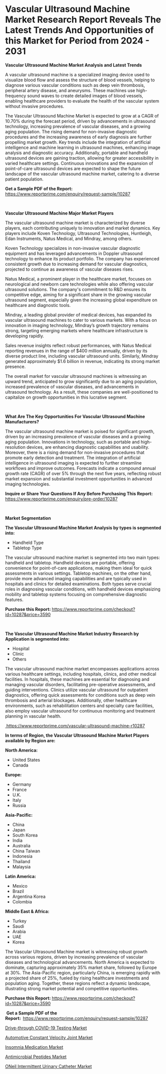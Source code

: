 <p><h1>Vascular Ultrasound Machine Market Research Report Reveals The Latest Trends And Opportunities of this Market for Period from 2024 - 2031</h1></p><p><strong>Vascular Ultrasound Machine Market Analysis and Latest Trends</strong></p>
<p><p>A vascular ultrasound machine is a specialized imaging device used to visualize blood flow and assess the structure of blood vessels, helping to diagnose various vascular conditions such as deep vein thrombosis, peripheral artery disease, and aneurysms. These machines use high-frequency sound waves to create detailed images of blood vessels, enabling healthcare providers to evaluate the health of the vascular system without invasive procedures.</p><p>The Vascular Ultrasound Machine Market is expected to grow at a CAGR of 10.70% during the forecast period, driven by advancements in ultrasound technology, increasing prevalence of vascular diseases, and a growing aging population. The rising demand for non-invasive diagnostic procedures and the increasing awareness of early diagnosis are further propelling market growth. Key trends include the integration of artificial intelligence and machine learning in ultrasound machines, enhancing image analysis and diagnostic accuracy. Additionally, portable and handheld ultrasound devices are gaining traction, allowing for greater accessibility in varied healthcare settings. Continuous innovations and the expansion of point-of-care ultrasound devices are expected to shape the future landscape of the vascular ultrasound machine market, catering to a diverse patient population.</p></p>
<p><strong>Get a Sample PDF of the Report:&nbsp;</strong> <a href="https://www.reportprime.com/enquiry/request-sample/10287">https://www.reportprime.com/enquiry/request-sample/10287</a></p>
<p>&nbsp;</p>
<p><strong>Vascular Ultrasound Machine Major Market Players</strong></p>
<p><p>The vascular ultrasound machine market is characterized by diverse players, each contributing uniquely to innovation and market dynamics. Key players include Koven Technology, Ultrasound Technologies, Huntleigh, Edan Instruments, Natus Medical, and Mindray, among others.</p><p>Koven Technology specializes in non-invasive vascular diagnostic equipment and has leveraged advancements in Doppler ultrasound technology to enhance its product portfolio. The company has experienced consistent growth due to increasing demand for vascular diagnostics, projected to continue as awareness of vascular diseases rises.</p><p>Natus Medical, a prominent player in the healthcare market, focuses on neurological and newborn care technologies while also offering vascular ultrasound solutions. The company's commitment to R&D ensures its competitive edge, aiming for a significant share in the growing vascular ultrasound segment, especially given the increasing global expenditure on healthcare and diagnostic tools.</p><p>Mindray, a leading global provider of medical devices, has expanded its vascular ultrasound machines to cater to various markets. With a focus on innovation in imaging technology, Mindray’s growth trajectory remains strong, targeting emerging markets where healthcare infrastructure is developing rapidly.</p><p>Sales revenue insights reflect robust performances, with Natus Medical reporting revenues in the range of $400 million annually, driven by its diverse product line, including vascular ultrasound units. Similarly, Mindray generated approximately $1.6 billion in revenue, indicating its strong market presence.</p><p>The overall market for vascular ultrasound machines is witnessing an upward trend, anticipated to grow significantly due to an aging population, increased prevalence of vascular diseases, and advancements in ultrasound technology. As a result, these companies are well-positioned to capitalize on growth opportunities in this lucrative segment.</p></p>
<p>&nbsp;</p>
<p><strong>What Are The Key Opportunities For Vascular Ultrasound Machine Manufacturers?</strong></p>
<p><p>The vascular ultrasound machine market is poised for significant growth, driven by an increasing prevalence of vascular diseases and a growing aging population. Innovations in technology, such as portable and high-resolution devices, are enhancing diagnostic capabilities and usability. Moreover, there is a rising demand for non-invasive procedures that promote early detection and treatment. The integration of artificial intelligence in ultrasound imaging is expected to further streamline workflows and improve outcomes. Forecasts indicate a compound annual growth rate (CAGR) of over 5% through the next five years, reflecting robust market expansion and substantial investment opportunities in advanced imaging technologies.</p></p>
<p><strong>Inquire or Share Your Questions If Any Before Purchasing This Report:</strong> <a href="https://www.reportprime.com/enquiry/pre-order/10287">https://www.reportprime.com/enquiry/pre-order/10287</a></p>
<p>&nbsp;</p>
<p><strong>Market Segmentation</strong></p>
<p><strong>The Vascular Ultrasound Machine Market Analysis by types is segmented into:</strong></p>
<p><ul><li>Handheld Type</li><li>Tabletop Type</li></ul></p>
<p><p>The vascular ultrasound machine market is segmented into two main types: handheld and tabletop. Handheld devices are portable, offering convenience for point-of-care applications, making them ideal for quick assessments in various settings. Tabletop machines, on the other hand, provide more advanced imaging capabilities and are typically used in hospitals and clinics for detailed examinations. Both types serve crucial roles in diagnosing vascular conditions, with handheld devices emphasizing mobility and tabletop systems focusing on comprehensive diagnostic features.</p></p>
<p><strong>Purchase this Report:&nbsp;</strong><a href="https://www.reportprime.com/checkout?id=10287&price=3590">https://www.reportprime.com/checkout?id=10287&price=3590</a></p>
<p>&nbsp;</p>
<p><strong>The Vascular Ultrasound Machine Market Industry Research by Application is segmented into:</strong></p>
<p><ul><li>Hospital</li><li>Clinic</li><li>Others</li></ul></p>
<p><p>The vascular ultrasound machine market encompasses applications across various healthcare settings, including hospitals, clinics, and other medical facilities. In hospitals, these machines are essential for diagnosing and managing vascular disorders, facilitating pre-operative assessments, and guiding interventions. Clinics utilize vascular ultrasound for outpatient diagnostics, offering quick assessments for conditions such as deep vein thrombosis and arterial blockages. Additionally, other healthcare environments, such as rehabilitation centers and specialty care facilities, also employ vascular ultrasound for continuous monitoring and treatment planning in vascular health.</p></p>
<p><a href="https://www.reportprime.com/vascular-ultrasound-machine-r10287">&nbsp;https://www.reportprime.com/vascular-ultrasound-machine-r10287</a></p>
<p><strong>In terms of Region, the Vascular Ultrasound Machine Market Players available by Region are:</strong></p>
<p>
    <p> <strong> North America: </strong>
        <ul>
            <li>United States</li>
            <li>Canada</li>
        </ul>
        </p> 
    <p> <strong> Europe: </strong>
        <ul>
            <li>Germany</li>
            <li>France</li>
            <li>U.K.</li>
            <li>Italy</li>
            <li>Russia</li>
        </ul>
        </p> 
    <p> <strong> Asia-Pacific: </strong>
        <ul>
            <li>China</li>
            <li>Japan</li>
            <li>South Korea</li>
            <li>India</li>
            <li>Australia</li>
            <li>China Taiwan</li>
            <li>Indonesia</li>
            <li>Thailand</li>
            <li>Malaysia</li>
        </ul>
        </p> 
    <p> <strong> Latin America: </strong>
        <ul>
            <li>Mexico</li>
            <li>Brazil</li>
            <li>Argentina Korea</li>
            <li>Colombia</li>
        </ul>
        </p> 
    <p> <strong> Middle East & Africa: </strong>
        <ul>
            <li>Turkey</li>
            <li>Saudi</li>
            <li>Arabia</li>
            <li>UAE</li>
            <li>Korea</li>
        </ul>
    </p>
    </p>
<p><p>The Vascular Ultrasound Machine market is witnessing robust growth across various regions, driven by increasing prevalence of vascular diseases and technological advancements. North America is expected to dominate, capturing approximately 35% market share, followed by Europe at 30%. The Asia-Pacific region, particularly China, is emerging rapidly with a projected share of 25%, fueled by rising healthcare investments and population aging. Together, these regions reflect a dynamic landscape, illustrating strong market potential and competitive opportunities.</p></p>
<p><strong>Purchase this Report: </strong><a href="https://www.reportprime.com/checkout?id=10287&price=3590">https://www.reportprime.com/checkout?id=10287&price=3590</a></p>
<p>&nbsp;<strong>Get a Sample PDF of the Report:&nbsp;&nbsp;</strong><a href="https://www.reportprime.com/enquiry/request-sample/10287">https://www.reportprime.com/enquiry/request-sample/10287</a></p>
<p><strong></strong></p>
<p><p><a href="https://medium.com/@cliffmcsl/global-perspectives-on-drive-through-covid-19-testing-market-trends-and-forecast-2024-2031-72eddc7a2333">Drive-through COVID-19 Testing Market</a></p><p><a href="https://www.linkedin.com/pulse/automotive-constant-velocity-joint-industry-sector-market-dynamics-msdae?trackingId=8UMi4YdHQM6HGb6nwgqNHA%3D%3D">Automotive Constant Velocity Joint Market</a></p><p><a href="https://issuu.com/reportprime-2/docs/insomnia-medication-market-size-203_c9e0355bef032b">Insomnia Medication Market</a></p><p><a href="https://www.linkedin.com/pulse/strategic-insights-global-antimicrobial-peptides-market-trends-1wkhe?trackingId=5vauZaPrTAyZxfh0I1YAWA%3D%3D">Antimicrobial Peptides Market</a></p><p><a href="https://github.com/NorbertYates/Market-Research-Report-List-7/blob/main/oneil-intermittent-urinary-catheter-market.md">ONeil Intermittent Urinary Catheter Market</a></p></p>